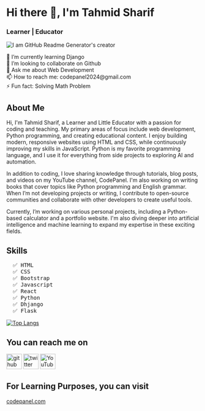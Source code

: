 # Hi there 👋, I'm Tahmid Sharif
### Learner | Educator
![I am GitHub Readme Generator's creator]([https://media.licdn.com/dms/image/v2/D4D16AQHsTlmT3cJ4Fw/profile-displaybackgroundimage-shrink_350_1400/profile-displaybackgroundimage-shrink_350_1400/0/1728191007957?e=1733961600&v=beta&t=RyMPgTIyIIAuE-QRatpfKtk45wWXl4Mq9STgXEUI5rQ](https://github.com/Md-TahmidSharifWafi/Md-TahmidSharifWafi/blob/main/Github%20Profile%20Banner.png))

<p>
🌱 I’m currently learning Django <br>
👯 I’m looking to collaborate on Github <br>
💬 Ask me about Web Development <br>
📫 How to reach me: codepanel2024@gmail.com <br>
⚡ Fun fact: Solving Math Problem <br>
</p>

## About Me
Hi, I'm Tahmid Sharif, a Learner and Little Educator with a passion for coding and teaching. My primary areas of focus include web development, Python programming, and creating educational content. I enjoy building modern, responsive websites using HTML and CSS, while continuously improving my skills in JavaScript. Python is my favorite programming language, and I use it for everything from side projects to exploring AI and automation.

In addition to coding, I love sharing knowledge through tutorials, blog posts, and videos on my YouTube channel, CodePanel. I'm also working on writing books that cover topics like Python programming and English grammar. When I’m not developing projects or writing, I contribute to open-source communities and collaborate with other developers to create useful tools.

Currently, I’m working on various personal projects, including a Python-based calculator and a portfolio website. I'm also diving deeper into artificial intelligence and machine learning to expand my expertise in these exciting fields.

## Skills

<pre>
  ✅ HTML</li>
  ✅ CSS</li>
  ✅ Bootstrap</li>
  ✅ Javascript</li>
  ✅ React</li>
  ✅ Python</li>
  ✅ Dhjango</li>
  ✅ Flask</li>
</pre>

[![Top Langs](https://github-readme-stats.vercel.app/api/top-langs/?username=Md-TahmidSharifWafi)](https://github.com/anuraghazra/github-readme-stats) 

## You can reach me on
[<img src='https://cdn.pixabay.com/photo/2022/01/30/13/33/github-6980894_960_720.png' alt='github' height='40'>](https://github.com/Md-TahmidSharifWafi)  [<img src='https://cdn-icons-png.flaticon.com/512/124/124021.png' alt='twitter' height='40'>](https://x.com/TahmidWafi2557)  [<img src='https://cdn-icons-png.freepik.com/256/15707/15707874.png?semt=ais_hybrid' alt='YouTube' height='40'>](https://www.youtube.com/@codepanel2024)

## For Learning Purposes, you can visit
<a href="codepanel.com" disabled>codepanel.com</a>
